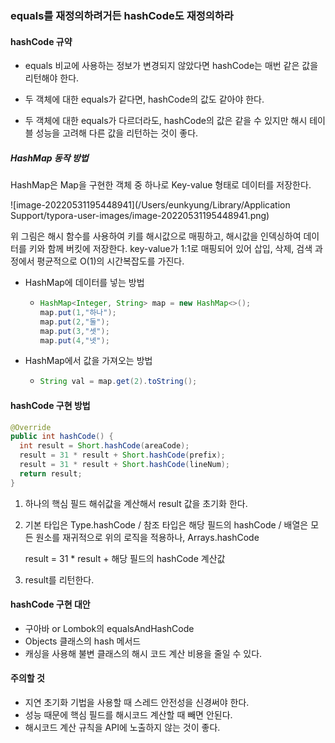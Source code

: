### equals를 재정의하려거든 hashCode도 재정의하라

#### hashCode 규약

- equals 비교에 사용하는 정보가 변경되지 않았다면 hashCode는 매번 같은 값을 리턴해야 한다.

- 두 객체에 대한 equals가 같다면, hashCode의 값도 같아야 한다.
- 두 객체에 대한 equals가 다르더라도, hashCode의 값은 같을 수 있지만 해시 테이블 성능을 고려해 다른 값을 리턴하는 것이 좋다.

##### HashMap 동작 방법

HashMap은 Map을 구현한 객체 중 하나로  Key-value 형태로 데이터를 저장한다.

![image-20220531195448941](/Users/eunkyung/Library/Application Support/typora-user-images/image-20220531195448941.png)

위 그림은 해시 함수를 사용하여 키를 해시값으로 매핑하고, 해시값을 인덱싱하여 데이터를 키와 함께 버킷에 저장한다. key-value가 1:1로 매핑되어 있어 삽입, 삭제, 검색 과정에서 평균적으로 O(1)의 시간복잡도를 가진다.

- HashMap에 데이터를 넣는 방법

  - ```java
    HashMap<Integer, String> map = new HashMap<>();
    map.put(1,"하나");
    map.put(2,"둘");
    map.put(3,"셋");
    map.put(4,"넷");
    ```

- HashMap에서 값을 가져오는 방법

  - ```java
    String val = map.get(2).toString();
    ```

#### hashCode 구현 방법

```java
@Override 
public int hashCode() {
  int result = Short.hashCode(areaCode);
  result = 31 * result + Short.hashCode(prefix);
  result = 31 * result + Short.hashCode(lineNum);
  return result;
}
```

1. 하나의 핵심 필드 해쉬값을 계산해서 result 값을 초기화 한다.

2. 기본 타입은 Type.hashCode / 참조 타입은 해당 필드의 hashCode / 배열은 모든 원소를 재귀적으로 위의 로직을 적용하나, Arrays.hashCode

   result = 31 * result + 해당 필드의 hashCode 계산값

3. result를 리턴한다.

#### hashCode 구현 대안

- 구아바 or Lombok의 equalsAndHashCode
- Objects 클래스의 hash 메서드
- 캐싱을 사용해 불변 클래스의 해시 코드 계산 비용을 줄일 수 있다.

#### 주의할 것

- 지연 초기화 기법을 사용할 때 스레드 안전성을 신경써야 한다.
- 성능 때문에 핵심 필드를 해시코드 계산할 때 빼면 안된다.
- 해시코드 계산 규칙을 API에 노출하지 않는 것이 좋다.